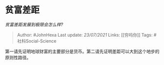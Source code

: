 # 贫富差距
*贫富差距发展到极限会怎么样?*

> Author: #JohnHexa
Last update: *23/07/2021* 
Links: [[穷吗你]]
Tags: #社科Social-Science 

 
第一请先证明地球财富的主要部分是货币。第二请先证明差距可以大到这个地步的原则性路径。



